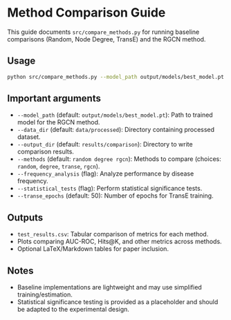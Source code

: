 # Method Comparison Guide

This guide documents `src/compare_methods.py` for running baseline comparisons (Random, Node Degree, TransE) and the RGCN method.

## Usage

```bash
python src/compare_methods.py --model_path output/models/best_model.pt --data_dir data/processed --output_dir results/comparison
```

## Important arguments

- `--model_path` (default: `output/models/best_model.pt`): Path to trained model for the RGCN method.
- `--data_dir` (default: `data/processed`): Directory containing processed dataset.
- `--output_dir` (default: `results/comparison`): Directory to write comparison results.
- `--methods` (default: `random degree rgcn`): Methods to compare (choices: `random`, `degree`, `transe`, `rgcn`).
- `--frequency_analysis` (flag): Analyze performance by disease frequency.
- `--statistical_tests` (flag): Perform statistical significance tests.
- `--transe_epochs` (default: 50): Number of epochs for TransE training.

## Outputs

- `test_results.csv`: Tabular comparison of metrics for each method.
- Plots comparing AUC-ROC, Hits@K, and other metrics across methods.
- Optional LaTeX/Markdown tables for paper inclusion.

## Notes

- Baseline implementations are lightweight and may use simplified training/estimation.
- Statistical significance testing is provided as a placeholder and should be adapted to the experimental design.
